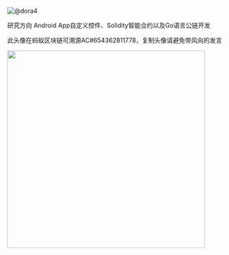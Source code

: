 ![@dora4](https://avatars.githubusercontent.com/u/71242257?s=96&v=4)   <p>研究方向 Android App自定义控件、Solidity智能合约以及Go语言公链开发</p><p>此头像在蚂蚁区块链可溯源AC#654362811778，复制头像请避免带风向的发言</p>

<img src="https://github-readme-stats.vercel.app/api?username=dora4&count_private=true" width="450"/>
